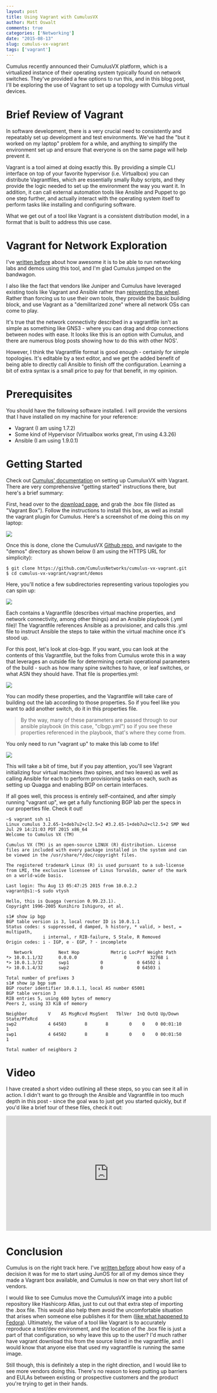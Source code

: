 ```yaml
---
layout: post
title: Using Vagrant with CumulusVX
author: Matt Oswalt
comments: true
categories: ['Networking']
date: "2015-08-13"
slug: cumulus-vx-vagrant
tags: ['vagrant']
---
```




Cumulus recently announced their CumulusVX platform, which is a virtualized instance of their operating system typically found on network switches. They've provided a few options to run this, and in this blog post, I'll be exploring the use of Vagrant to set up a topology with Cumulus virtual devices.

# Brief Review of Vagrant

In software development, there is a very crucial need to consistently and repeatably set up development and test environments. We've had the "but it worked on my laptop" problem for a while, and anything to simplify the environment set up and ensure that everyone is on the same page will help prevent it.

Vagrant is a tool aimed at doing exactly this. By providing a simple CLI interface on top of your favorite hypervisor (i.e. Virtualbox) you can distribute Vagrantfiles, which are essentially smally Ruby scripts, and they provide the logic needed to set up the environment the way you want it. In addition, it can call external automation tools like Ansible and Puppet to go one step further, and actually interact with the operating system itself to perform tasks like installing and configuring software.

What we get out of a tool like Vagrant is a consistent distribution model, in a format that is built to address this use case.

# Vagrant for Network Exploration

I've [written before](https://oswalt.dev/2015/03/go-go-gadget-networking-lab/) about how awesome it is to be able to run networking labs and demos using this tool, and I'm glad Cumulus jumped on the bandwagon.

I also like the fact that vendors like Juniper and Cumulus have leveraged existing tools like Vagrant and Ansible rather than [reinventing the wheel](http://virl.cisco.com/). Rather than forcing us to use their own tools, they provide the basic building block, and use Vagrant as a "demilitarized zone" where all network OSs can come to play.

It's true that the network connectivity described in a vagrantfile isn't as simple as something like GNS3 - where you can drag and drop connections between nodes with ease. It looks like this is an option with Cumulus, and there are numerous blog posts showing how to do this with other NOS'.

However, I think the Vagrantfile format is good enough - certainly for simple topologies. It's editable by a text editor, and we get the added benefit of being able to directly call Ansible to finish off the configuration. Learning a bit of extra syntax is a small price to pay for that benefit, in my opinion.

# Prerequisites

You should have the following software installed. I will provide the versions that I have installed on my machine for your reference:

- Vagrant (I am using 1.7.2)
- Some kind of Hypervisor (Virtualbox works great, I'm using 4.3.26)
- Ansible (I am using 1.9.0.1)

# Getting Started

Check out [Cumulus' documentation](http://docs.cumulusnetworks.com/display/VX/Using+Cumulus+VX+with+Vagrant) on setting up CumuluxVX with Vagrant. There are very comprehensive "getting started" instructions there, but here's a brief summary:

First, head over to the [download page](https://cumulusnetworks.com/cumulus-vx/download/), and grab the .box file (listed as "Vagrant Box"). Follow the instructions to install this box, as well as install the vagrant plugin for Cumulus. Here's a screenshot of me doing this on my laptop:

[![](/assets/2015/08/box_setup.png)](/assets/2015/08/box_setup.png)

Once this is done, clone the CumulusVX [Github repo](https://github.com/CumulusNetworks/cumulus-vx-vagrant), and navigate to the "demos" directory as shown below (I am using the HTTPS URL for simplicity):

    $ git clone https://github.com/CumulusNetworks/cumulus-vx-vagrant.git
    $ cd cumulus-vx-vagrant/vagrant/demos

Here, you'll notice a few subdirectories representing various topologies you can spin up:

[![](/assets/2015/08/demos.png)](/assets/2015/08/demos.png)

Each contains a Vagrantfile (describes virtual machine properties, and network connectivity, among other things) and an Ansible playbook (.yml file)! The Vagrantfile references Ansible as a provisioner, and calls this .yml file to instruct Ansible the steps to take within the virtual machine once it's stood up.

For this post, let's look at clos-bgp. If you want, you can look at the contents of this Vagrantfile, but the folks from Cumulus wrote this in a way that leverages an outside file for determining certain operational parameters of the build - such as how many spine switches to have, or leaf switches, or what ASN they should have. That file is properties.yml:

[![](/assets/2015/08/properties.png)](/assets/2015/08/properties.png)

You can modify these properties, and the Vagrantfile will take care of building out the lab according to those properties. So if you feel like you want to add another switch, do it in this properties file.

> By the way, many of these parameters are passed through to our ansible playbook (in this case, "clbgp.yml") so if you see these properties referenced in the playbook, that's where they come from.

You only need to run "vagrant up" to make this lab come to life!

[![](/assets/2015/08/vagrantup.png)](/assets/2015/08/vagrantup.png)

This will take a bit of time, but if you pay attention, you'll see Vagrant initializing four virtual machines (two spines, and two leaves) as well as calling Ansible for each to perform provisioning tasks on each, such as setting up Quagga and enabling BGP on certain interfaces.

If all goes well, this process is entirely self-contained, and after simply running "vagrant up", we get a fully functioning BGP lab per the specs in our properties file. Check it out!

	~$ vagrant ssh s1
	Linux cumulus 3.2.65-1+deb7u2+cl2.5+2 #3.2.65-1+deb7u2+cl2.5+2 SMP Wed Jul 29 14:21:03 PDT 2015 x86_64
	Welcome to Cumulus VX (TM)

	Cumulus VX (TM) is an open-source LINUX (R) distribution. License files are included with every package installed in the system and can be viewed in the /usr/share/*/doc/copyright files.

	The registered trademark Linux (R) is used pursuant to a sub-license from LMI, the exclusive licensee of Linus Torvalds, owner of the mark on a world-wide basis.

	Last login: Thu Aug 13 05:47:25 2015 from 10.0.2.2
	vagrant@s1:~$ sudo vtysh

	Hello, this is Quagga (version 0.99.23.1).
	Copyright 1996-2005 Kunihiro Ishiguro, et al.

	s1# show ip bgp
	BGP table version is 3, local router ID is 10.0.1.1
	Status codes: s suppressed, d damped, h history, * valid, > best, = multipath,
	              i internal, r RIB-failure, S Stale, R Removed
	Origin codes: i - IGP, e - EGP, ? - incomplete

	   Network          Next Hop            Metric LocPrf Weight Path
	*> 10.0.1.1/32      0.0.0.0                  0         32768 i
	*> 10.0.1.3/32      swp1            0             0 64502 i
	*> 10.0.1.4/32      swp2            0             0 64503 i

	Total number of prefixes 3
	s1# show ip bgp sum
	BGP router identifier 10.0.1.1, local AS number 65001
	BGP table version 3
	RIB entries 5, using 600 bytes of memory
	Peers 2, using 33 KiB of memory

	Neighbor        V    AS MsgRcvd MsgSent   TblVer  InQ OutQ Up/Down  State/PfxRcd
	swp2            4 64503       8       8        0    0    0 00:01:10        1
	swp1            4 64502       8       8        0    0    0 00:01:50        1

	Total number of neighbors 2

# Video

I have created a short video outlining all these steps, so you can see it all in action. I didn't want to go through the Ansible and Vagrantfile in too much depth in this post - since the goal was to just get you started quickly, but if you'd like a brief tour of these files, check it out:

<iframe width="560" height="315" src="https://www.youtube.com/embed/9Gn9j2-JrrQ" frameborder="0" allowfullscreen></iframe>

# Conclusion

Cumulus is on the right track here. I've [written before](https://oswalt.dev/2015/03/go-go-gadget-networking-lab/) about how easy of a decision it was for me to start using JunOS for all of my demos since they made a Vagrant box available, and Cumulus is now on that very short list of vendors.

I would like to see Cumulus move the CumulusVX image into a public repository like Hashicorp Atlas, just to cut out that extra step of importing the .box file. This would also help them avoid the uncomfortable situation that arises when someone else publishes it for them ([like what happened to Fedora](https://vagrantcloud.com/chef/boxes/fedora-20)). Ultimately, the value of a tool like Vagrant is to accurately reproduce a test/dev environment, and the location of the .box file is just a part of that configuration, so why leave this up to the user? I'd much rather have vagrant download this from the source listed in the vagrantfile, and I would know that anyone else that used my vagrantfile is running the same image. 

Still though, this is definitely a step in the right direction, and I would like to see more vendors doing this. There's no reason to keep putting up barriers and EULAs between existing or prospective customers and the product you're trying to get in their hands.
